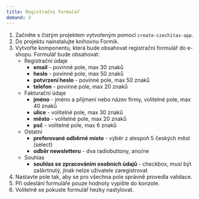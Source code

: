 ```yaml
---
title: Registrační formulář
demand: 3
---
```


1. Začněte s čistým projektem vytvořeným pomocí `create-czechitas-app`.
1. Do projektu nainstalujte knihovnu Formik.
1. Vytvořte komponentu, která bude obsahovat registrační formulář do e-shopu. Formulář bude obsahovat:
   * Registrační údaje
     - **email** - povinné pole, max 30 znaků
     - **heslo** - povinné pole, max 50 znaků
     - **potvrzení heslo** - povinné pole, max 50 znaků
     - **telefon** - povinné pole, max 20 znaků
   * Fakturační údaje
	   - **jméno** - jméno a přijmení nebo název firmy, volitelné pole, max 40 znaků
     - **ulice** - volitelné pole, max 30 znaků
     - **město** - volitelné pole, max 20 znaků
     - **psč** - volitelné pole, max 6 znaků
   * Ostatní
     - **preferované odběrné místo** - výběr z alespoň 5 českých měst (select)
     - **odběr newsletteru** - dva radiobuttony, ano/ne
   * Souhlas
	   - **souhlas se zpracováním osobních údajů** - checkbox, musí být zaškrtnutý, jinak nelze uživatele zaregistrovat
1. Nastavte pole tak, aby se pro všechna pole správně provedla validace.
1. Při odeslání formuláře pouze hodnoty vypište do konzole.
1. Volitelně se pokuste formulář hezky nastylovat.



